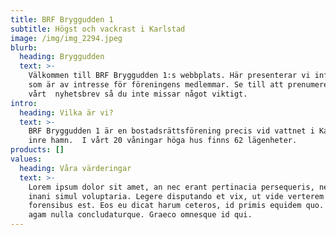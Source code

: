 ```yaml
---
title: BRF Bryggudden 1
subtitle: Högst och vackrast i Karlstad
image: /img/img_2294.jpeg
blurb:
  heading: Bryggudden
  text: >-
    Välkommen till BRF Bryggudden 1:s webbplats. Här presenterar vi information
    som är av intresse för föreningens medlemmar. Se till att prenumerera på
    vårt  nyhetsbrev så du inte missar något viktigt.
intro:
  heading: Vilka är vi?
  text: >-
    BRF Bryggudden 1 är en bostadsrättsförening precis vid vattnet i Karlstads
    inre hamn.  I vårt 20 våningar höga hus finns 62 lägenheter. 
products: []
values:
  heading: Våra värderingar
  text: >-
    Lorem ipsum dolor sit amet, an nec erant pertinacia persequeris, ne eam
    inani simul voluptaria. Legere disputando et vix, ut vide verterem
    forensibus est. Eos eu dicat harum ceteros, id primis equidem quo. Ne vim
    agam nulla concludaturque. Graeco omnesque id qui.
---
```



